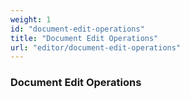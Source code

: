 ```yaml
---
weight: 1
id: "document-edit-operations"
title: "Document Edit Operations"
url: "editor/document-edit-operations"
---
```


### Document Edit Operations ###



